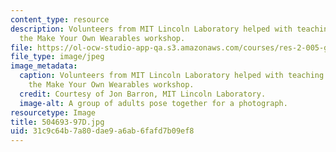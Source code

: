 ```yaml
---
content_type: resource
description: Volunteers from MIT Lincoln Laboratory helped with teaching and setting-up
  the Make Your Own Wearables workshop.
file: https://ol-ocw-studio-app-qa.s3.amazonaws.com/courses/res-2-005-girls-who-build-make-your-own-wearables-workshop-spring-2015/31c9c64b7a80dae9a6ab6fafd7b09ef8_504693-97D.jpg
file_type: image/jpeg
image_metadata:
  caption: Volunteers from MIT Lincoln Laboratory helped with teaching and setting-up
    the Make Your Own Wearables workshop.
  credit: Courtesy of Jon Barron, MIT Lincoln Laboratory.
  image-alt: A group of adults pose together for a photograph.
resourcetype: Image
title: 504693-97D.jpg
uid: 31c9c64b-7a80-dae9-a6ab-6fafd7b09ef8
---
```

